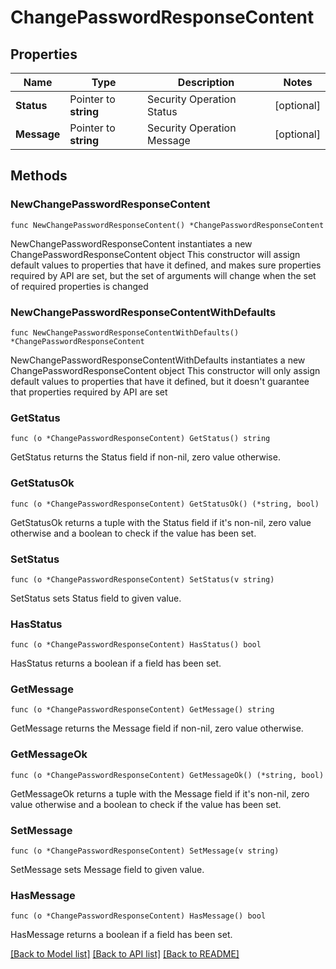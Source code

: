 # ChangePasswordResponseContent

## Properties

Name | Type | Description | Notes
------------ | ------------- | ------------- | -------------
**Status** | Pointer to **string** | Security Operation Status | [optional] 
**Message** | Pointer to **string** | Security Operation Message | [optional] 

## Methods

### NewChangePasswordResponseContent

`func NewChangePasswordResponseContent() *ChangePasswordResponseContent`

NewChangePasswordResponseContent instantiates a new ChangePasswordResponseContent object
This constructor will assign default values to properties that have it defined,
and makes sure properties required by API are set, but the set of arguments
will change when the set of required properties is changed

### NewChangePasswordResponseContentWithDefaults

`func NewChangePasswordResponseContentWithDefaults() *ChangePasswordResponseContent`

NewChangePasswordResponseContentWithDefaults instantiates a new ChangePasswordResponseContent object
This constructor will only assign default values to properties that have it defined,
but it doesn't guarantee that properties required by API are set

### GetStatus

`func (o *ChangePasswordResponseContent) GetStatus() string`

GetStatus returns the Status field if non-nil, zero value otherwise.

### GetStatusOk

`func (o *ChangePasswordResponseContent) GetStatusOk() (*string, bool)`

GetStatusOk returns a tuple with the Status field if it's non-nil, zero value otherwise
and a boolean to check if the value has been set.

### SetStatus

`func (o *ChangePasswordResponseContent) SetStatus(v string)`

SetStatus sets Status field to given value.

### HasStatus

`func (o *ChangePasswordResponseContent) HasStatus() bool`

HasStatus returns a boolean if a field has been set.

### GetMessage

`func (o *ChangePasswordResponseContent) GetMessage() string`

GetMessage returns the Message field if non-nil, zero value otherwise.

### GetMessageOk

`func (o *ChangePasswordResponseContent) GetMessageOk() (*string, bool)`

GetMessageOk returns a tuple with the Message field if it's non-nil, zero value otherwise
and a boolean to check if the value has been set.

### SetMessage

`func (o *ChangePasswordResponseContent) SetMessage(v string)`

SetMessage sets Message field to given value.

### HasMessage

`func (o *ChangePasswordResponseContent) HasMessage() bool`

HasMessage returns a boolean if a field has been set.


[[Back to Model list]](../README.md#documentation-for-models) [[Back to API list]](../README.md#documentation-for-api-endpoints) [[Back to README]](../README.md)


